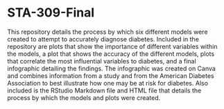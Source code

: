 # STA-309-Final

This repository details the process by which six different models were created to attempt to accurately diagnose diabetes. Included in the repository are plots that show the importance of different variables within the models, a plot that shows the accuracy of the different models, plots that correlate the most influential variables to diabetes, and a final infographic detailing the findings. The infographic was created on Canva and combines information from a study and from the American Diabetes Association to best illustrate how one may be at risk for diabetes. Also included is the RStudio Markdown file and HTML file that details the process by which the models and plots were created. 
